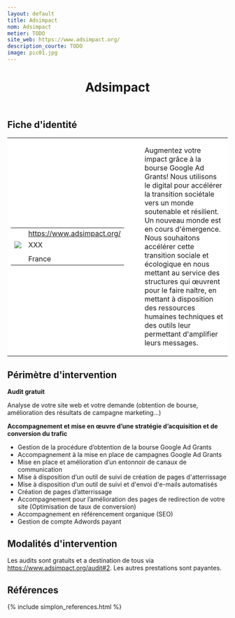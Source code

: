 ```yaml
---
layout: default
title: Adsimpact
nom: Adsimpact
metier: TODO
site_web: https://www.adsimpact.org/
description_courte: TODO
image: pic01.jpg
---
```


<header>
	<h1> Adsimpact </h1>
</header>

<div class="main">
	<h2> Fiche d'identité </h2>
	<table style="border-collapse: collapse;">
		<tr style="border: none; background-color:#FFFFFF;">
			<td style="border: none; background-color:#FFFFFF;width:20%;height:80%;">
				<div class="fiche_contact" style="">
					<table style="border-collapse: collapse;">
						<tr class="site_web" style="border: none; background-color:#FFFFFF;">
							<td style="border: none;">
								<img src="" class="fiche_icone"/>
							</td>
							<td style="border: none;">
								<a href="https://www.adsimpact.org/"> https://www.adsimpact.org/</a>
							</td>
						</tr>
						<tr class="contact" style="border: none; background-color:#FFFFFF;">
							<td style="border: none;display: table-cell;">
								<img src="{{site.url}}{{site.baseurl}}/images/email_icon.png" class="image" style="max-width:150%;vertical-align: middle;"/>
							</td>
							<td style="border: none;">
								XXX 
							</td>
						</tr>
						<tr class="telephone" style="border: none; background-color:#FFFFFF;">
							<td style="border: none;">
								<img src="" class="fiche_icone"/>
							</td>
							<td style="border: none;">
							</td>
						</tr>
						<tr class="zone" style="border: none; background-color:#FFFFFF;">
							<td style="border: none;">
								<img src="" class="fiche_icone"/>
							</td>
							<td style="border: none;">
								France
							</td>
						</tr>
					</table>
				</div>
			</td>
			<td style="width:10%;"/>
			<td style="background-color:#FFFFFF; width:60%;">
				<div class="fiche_identite">
					<p style="font-weight:normal;">
					Augmentez votre impact grâce à la bourse Google Ad Grants! Nous utilisons le digital pour accélérer la transition sociétale vers un monde soutenable et résilient. Un nouveau monde est en cours d'émergence. Nous souhaitons accélérer cette transition sociale et écologique en nous mettant au service des structures qui œuvrent pour le faire naître, en mettant à disposition des ressources humaines techniques et des outils leur permettant d'amplifier leurs messages.
					</p>
				</div>
			</td>
		</tr>
	</table>
	<div class="perimetre_intervention">
		<h2> Périmètre d'intervention </h2>
		<strong>Audit gratuit</strong>
		<p>Analyse de votre site web et votre demande (obtention de bourse, amélioration des résultats de campagne marketing…)</p>
		<strong>Accompagnement et mise en œuvre d’une stratégie d’acquisition et de conversion du trafic</strong>
		<ul>
			<li>Gestion de la procédure d’obtention de la bourse Google Ad Grants</li>
			<li>Accompagnement à la mise en place de campagnes Google Ad Grants</li>
			<li>Mise en place et amélioration d’un entonnoir de canaux de communication</li>
			<li>Mise à disposition d’un outil de suivi de création de pages d'atterrissage</li>
			<li>Mise à disposition d’un outil de suivi et d'envoi d'e-mails automatisés</li>
			<li>Création de pages d’atterrissage</li>
			<li>Accompagnement pour l’amélioration des pages de redirection de votre site (Optimisation de taux de conversion)</li>
			<li>Accompagnement en référencement organique (SEO)</li>
			<li>Gestion de compte Adwords payant</li>
		</ul>
	</div>
	<div class="modalite_intervention">
		<h2> Modalités d'intervention </h2>
		<p>Les audits sont gratuits et a destination de tous via <a href="formulaire d'audit"> https://www.adsimpact.org/audit#2</a>. Les autres prestations sont payantes.</p>
</div>
<footer class="references">
	<h2> Références </h2>
	{% include simplon_references.html %}
</footer>

